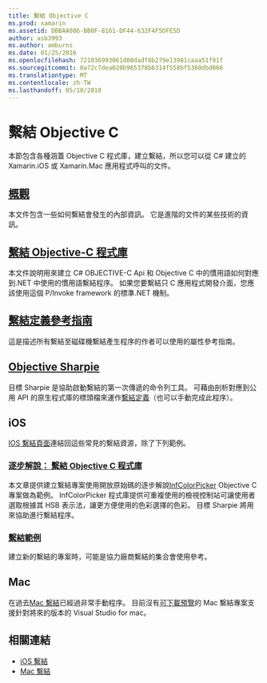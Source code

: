 ```yaml
---
title: 繫結 Objective C
ms.prod: xamarin
ms.assetid: DBBAA086-BB0F-8161-DF44-632F4F5DFE5D
author: asb3993
ms.author: amburns
ms.date: 01/25/2016
ms.openlocfilehash: 721036993061d08dadf8b279e13981caaa51f91f
ms.sourcegitcommit: 0a72c7dea020b965378b6314f558bf5360dbd066
ms.translationtype: MT
ms.contentlocale: zh-TW
ms.lasthandoff: 05/10/2018
---
```

# <a name="binding-objective-c"></a>繫結 Objective C

本節包含各種涵蓋 Objective C 程式庫，建立繫結，所以您可以從 C# 建立的 Xamarin.iOS 或 Xamarin.Mac 應用程式呼叫的文件。

##  <a name="overviewcross-platformmaciosbindingoverviewmd"></a>[概觀](~/cross-platform/macios/binding/overview.md)

本文件包含一些如何繫結會發生的內部資訊。 它是進階的文件的某些技術的資訊。

##  <a name="binding-objective-c-librariescross-platformmaciosbindingobjective-c-librariesmd"></a>[繫結 Objective-C 程式庫](~/cross-platform/macios/binding/objective-c-libraries.md)

本文件說明用來建立 C# OBJECTIVE-C Api 和 Objective C 中的慣用語如何對應到.NET 中使用的慣用語繫結程序。
如果您要繫結只 C 應用程式開發介面，您應該使用這個 P/Invoke framework 的標準.NET 機制。

##  <a name="binding-definition-reference-guidecross-platformmaciosbindingbinding-types-referencemd"></a>[繫結定義參考指南](~/cross-platform/macios/binding/binding-types-reference.md)

這是描述所有繫結至磁碟機繫結產生程序的作者可以使用的屬性參考指南。


## <a name="objective-sharpiecross-platformmaciosbindingobjective-sharpieindexmd"></a>[Objective Sharpie](~/cross-platform/macios/binding/objective-sharpie/index.md)

目標 Sharpie 是協助啟動繫結的第一次傳遞的命令列工具。 可藉由剖析對應到公用 API 的原生程式庫的標頭檔來運作[繫結定義](~/cross-platform/macios/binding/objective-c-libraries.md)（也可以手動完成此程序）。

## <a name="ios"></a>iOS

[IOS 繫結頁面](~/ios/platform/binding-objective-c/index.md)連結回這些常見的繫結資源，除了下列範例。

### <a name="walkthrough-binding-an-objective-c-libraryiosplatformbinding-objective-cwalkthroughmd"></a>[逐步解說： 繫結 Objective C 程式庫](~/ios/platform/binding-objective-c/walkthrough.md)

本文章提供建立繫結專案使用開放原始碼的逐步解說[InfColorPicker](https://github.com/InfinitApps/InfColorPicker) Objective C 專案做為範例。 InfColorPicker 程式庫提供可重複使用的檢視控制站可讓使用者選取根據其 HSB 表示法，讓更方便使用的色彩選擇的色彩。 目標 Sharpie 將用來協助進行繫結程序。

### <a name="binding-sampleshttpsgithubcommonomonotouch-bindings"></a>[繫結範例](https://github.com/mono/monotouch-bindings)

建立新的繫結的專案時，可能是協力廠商繫結的集合會使用參考。

## <a name="mac"></a>Mac

在過去[Mac 繫結](~/mac/platform/binding.md)已經過非常手動程序。 目前沒有[可下載預覽](https://forums.xamarin.com/discussion/59760/xamarin-mac-binding-project-preview)的 Mac 繫結專案支援針對將來的版本的 Visual Studio for mac。



## <a name="related-links"></a>相關連結

- [iOS 繫結](~/ios/platform/binding-objective-c/index.md)
- [Mac 繫結](~/mac/platform/binding.md)
